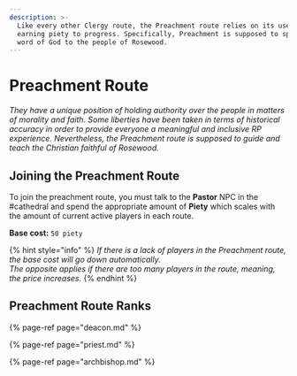 ```yaml
---
description: >-
  Like every other Clergy route, the Preachment route relies on its users
  earning piety to progress. Specifically, Preachment is supposed to spread the
  word of God to the people of Rosewood.
---
```


# Preachment Route

_They have a unique position of holding authority over the people in matters of morality and faith. Some liberties have been taken in terms of historical accuracy in order to provide everyone a meaningful and inclusive RP experience. Nevertheless, the Preachment route is supposed to guide and teach the Christian faithful of Rosewood._ 

## Joining the Preachment Route

To join the preachment route, you must talk to the **Pastor** NPC in the \#cathedral and spend the appropriate amount of **Piety** which scales with the amount of current active players in each route.

**Base cost:** `50 piety`

{% hint style="info" %}
_If there is a lack of players in the Preachment route, the base cost will go down automatically.  
The opposite applies if there are too many players in the route, meaning, the price increases._
{% endhint %}

## Preachment Route Ranks

{% page-ref page="deacon.md" %}

{% page-ref page="priest.md" %}

{% page-ref page="archbishop.md" %}

